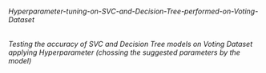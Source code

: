 ###### Hyperparameter-tuning-on-SVC-and-Decision-Tree-performed-on-Voting-Dataset
###### Testing the accuracy of SVC and Decision Tree models on Voting Dataset applying Hyperparameter (chossing the suggested parameters by the model)
